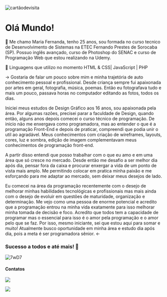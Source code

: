 ![cartãodevisita](https://user-images.githubusercontent.com/76748367/119769669-398cdb80-be91-11eb-9993-85127ac5b179.png)

# Olá Mundo!

🍄  Me chamo Maria Fernanda, tenho 25 anos, sou formada no curso tecnico de Desenvolvimento de Sistemas na ETEC Fernando Prestes de Sorocaba (SP). Possuo inglês avançado, curso de Photoshop do SENAC e curso de Programação Web que estou realizando na Udemy. 

🌿  Linguagens que utilizo  no momento  HTML & CSS| JavaScript | PHP

 →  Gostaria de falar um pouco sobre mim e minha trajetória de auto conhecimento pessoal e profissional.
Desde criança sempre fui apaixonada por artes em geral, fotografia, música, poemas. Então eu fotografava tudo e mais um pouco, passava horas no computador editando as fotos, todos os dias.

Iniciei meus estudos de Design Gráfico aos 16 anos, sou apaixonada pela área. Por algumas razões, precisei parar a faculdade de Design, quando então, alguns anos depois comecei o curso técnico de programação.
De inicio não me enxergava como programadora, mas ao entender o que é a programação Front-End e depois de praticar, compreendi que podia unir o util ao agradável. Meus conhecimentos com criação de wireframes, layouts, cores, luz e sombra, edição de imagem complementavam meus conhecimentos de programação front-end. 

A partir disso entendi que posso trabalhar com o que eu amo e em uma área que só cresce no mercado.
Desde então me desafio a ser melhor dia após dia, pensar fora da caixa e procurar enxergar a vida de um ponto de vista mais amplo. Me permitindo colocar em pratica minha paixão e me esforçando para me adaptar ao mercado, sem deixar meus desejos de lado. 

Eu comecei na área da programação recentemente com o desejo de melhorar minhas habilidades tecnológicas e profissionais mas mais ainda com o desejo de evoluir em questões de maturidade, organização e determinação.
Me vejo como uma pessoa de enorme potencial e acredito que a programação entrou na minha vida exatamente para isso melhorar minha tomada de decisão e foco.
Acredito que todos tem a capacidade de programar mas o essencial para isso é o amor pela programação e o amor pelo que se faz. Por isso, mesmo iniciante, sei que estou aqui para somar e muito!
Atualmente busco oportunidade em minha área e estudo dia após dia, pois a meta é ser programadora sênior. ←

### Sucesso a todos e até mais! 🤍
 

![7wD7](https://user-images.githubusercontent.com/76748367/119770337-6db4cc00-be92-11eb-8e35-e62aa5a361d0.gif)

#### Contatos

[<img src="https://img.shields.io/badge/linkedin-%230077B5.svg?&style=for-the-badge&logo=linkedin&logoColor=white" />](https://www.linkedin.com/in/maria-fernanda-cruz-bueno/) 

[<img src = "https://img.shields.io/badge/instagram-%23E4405F.svg?&style=for-the-badge&logo=instagram&logoColor=white">](https://www.instagram.com/_cruzbueno_/)
